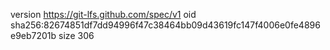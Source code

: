version https://git-lfs.github.com/spec/v1
oid sha256:82674851df7dd94996f47c38464bb09d43619fc147f4006e0fe4896e9eb7201b
size 306
